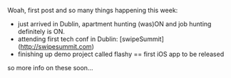 Woah, first post and so many things happening this week:

* just arrived in Dublin, apartment hunting (was)ON and job hunting definitely is ON.
* attending first tech conf in Dublin: [swipeSummit] (http://swipesummit.com)
* finishing up demo project called flashy == first iOS app to be released

so more info on these soon...